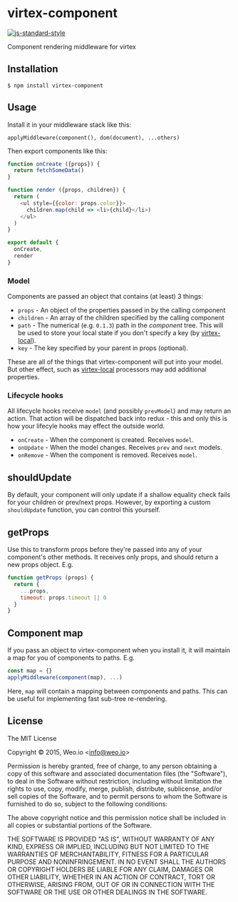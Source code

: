 
# virtex-component

[![js-standard-style](https://img.shields.io/badge/code%20style-standard-brightgreen.svg?style=flat)](https://github.com/feross/standard)

Component rendering middleware for virtex

## Installation

    $ npm install virtex-component

## Usage

Install it in your middleware stack like this:

`applyMiddleware(component(), dom(document), ...others)`

Then export components like this:

```javascript
function onCreate ({props}) {
  return fetchSomeData()
}

function render ({props, children}) {
  return (
    <ul style={{color: props.color}}>
      children.map(child => <li>{child}</li>)
    </ul>
  )
}

export default {
  onCreate,
  render
}
```

### Model

Components are passed an object that contains (at least) 3 things:

  * `props` - An object of the properties passed in by the calling component
  * `children` - An array of the children specified by the calling component
  * `path` - The numerical (e.g. `0.1.3`) path in the *component* tree.  This will be used to store your local state if you don't specify a key (by [virtex-local](https://github.com/ashaffer/virtex-local)).
  * `key` - The key specified by your parent in props (optional).

These are all of the things that virtex-component will put into your model.  But other effect, such as [virtex-local](https://github.com/ashaffer/virtex-local) processors may add additional properties.

### Lifecycle hooks

All lifecycle hooks receive `model` (and possibly `prevModel`) and may return an action.  That action will be dispatched back into redux - this and only this is how your lifecyle hooks may effect the outside world.

  * `onCreate` - When the component is created. Receives `model`.
  * `onUpdate` - When the model changes. Receives `prev` and `next` models.
  * `onRemove` - When the component is removed. Receives `model`.

## shouldUpdate

By default, your component will only update if a shallow equality check fails for your children or prev/next props.  However, by exporting a custom `shouldUpdate` function, you can control this yourself.

## getProps

Use this to transform props before they're passed into any of your component's other methods. It receives only props, and should return a new props object.  E.g.

```javascript
function getProps (props) {
  return {
    ...props,
    timeout: props.timeout || 0
  }
}
```

## Component map

If you pass an object to virtex-component when you install it, it will maintain a map for you of components to paths. E.g.

```javascript
const map = {}
applyMiddleware(component(map), ...)
```

Here, `map` will contain a mapping between components and paths. This can be useful for implementing fast sub-tree re-rendering.


## License

The MIT License

Copyright &copy; 2015, Weo.io &lt;info@weo.io&gt;

Permission is hereby granted, free of charge, to any person obtaining a copy of this software and associated documentation files (the "Software"), to deal in the Software without restriction, including without limitation the rights to use, copy, modify, merge, publish, distribute, sublicense, and/or sell copies of the Software, and to permit persons to whom the Software is furnished to do so, subject to the following conditions:

The above copyright notice and this permission notice shall be included in all copies or substantial portions of the Software.

THE SOFTWARE IS PROVIDED "AS IS", WITHOUT WARRANTY OF ANY KIND, EXPRESS OR IMPLIED, INCLUDING BUT NOT LIMITED TO THE WARRANTIES OF MERCHANTABILITY, FITNESS FOR A PARTICULAR PURPOSE AND NONINFRINGEMENT. IN NO EVENT SHALL THE AUTHORS OR COPYRIGHT HOLDERS BE LIABLE FOR ANY CLAIM, DAMAGES OR OTHER LIABILITY, WHETHER IN AN ACTION OF CONTRACT, TORT OR OTHERWISE, ARISING FROM, OUT OF OR IN CONNECTION WITH THE SOFTWARE OR THE USE OR OTHER DEALINGS IN THE SOFTWARE.
